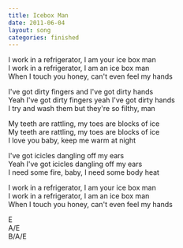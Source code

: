 ```yaml
---
title: Icebox Man
date: 2011-06-04
layout: song
categories: finished
---
```

I work in a refrigerator, I am your ice box man  
I work in a refrigerator, I am an ice box man  
When I touch you honey, can't even feel my hands

I've got dirty fingers and I've got dirty hands  
Yeah I've got dirty fingers yeah I've got dirty hands  
I try and wash them but they're so filthy, man

My teeth are rattling, my toes are blocks of ice  
My teeth are rattling, my toes are blocks of ice  
I love you baby, keep me warm at night

I've got icicles dangling off my ears  
Yeah I've got icicles dangling off my ears  
I need some fire, baby, I need some body heat

I work in a refrigerator, I am your ice box man  
I work in a refrigerator, I am an ice box man  
When I touch you honey, can't even feel my hands

<div class="chords">
  E<br/>
  A/E<br/>
  B/A/E
</div>
